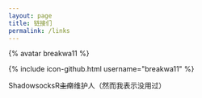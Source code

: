```yaml
---
layout: page
title: 链接们
permalink: /links
---
```

{% avatar breakwa11 %}

{% include icon-github.html username="breakwa11" %}

ShadowsocksR~~主席~~维护人（然而我表示没用过）